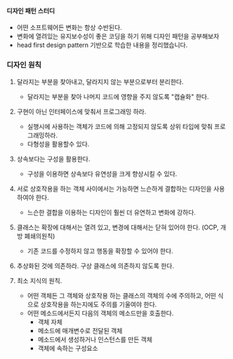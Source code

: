 #### 디자인 패턴 스터디

- 어떤 소프트웨어든 변화는 항상 수반된다.
- 변화에 열려있는 유지보수성이 좋은 코딩을 하기 위해 디자인 패턴을 공부해보자 
- head first design pattern 기반으로 학습한 내용을 정리했습니다.

### 디자인 원칙 
1. 달라지는 부분을 찾아내고, 달라지지 않는 부분으로부터 분리한다.
    - 달라지는 부분을 찾아 나머지 코드에 영향을 주지 않도록 "캡슐화" 한다.

2. 구현이 아닌 인터페이스에 맞춰서 프로그래밍 하라.
    - 실행시에 사용하는 객체가 코드에 의해 고정되지 않도록 상위 타입에 맞춰 프로그래밍하라.
    - 다형성을 활용할수 있다.
   
3. 상속보다는 구성을 활용한다.
    - 구성을 이용하면 상속보다 유연성을 크게 향상시킬 수 있다.
    
4. 서로 상호작용을 하는 객체 사이에서는 가능하면 느슨하게 결합하는 디자인을 사용하여야 한다.
    - 느슨한 결합을 이용하는 디자인이 훨씬 더 유연하고 변화에 강하다.
    
5. 클래스는 확장에 대해서는 열려 있고, 변경에 대해서는 닫혀 있어야 한다. (OCP, 개방 폐쇄의원칙)
    - 기존 코드를 수정하지 않고 행동을 확장할 수 있어야 한다.
    
6. 추상화된 것에 의존하라. 구상 클래스에 의존하지 않도록 한다.

7. 최소 지식의 원칙.
    - 어떤 객체든 그 객체와 상호작용 하는 클래스의 객체의 수에 주의하고, 어떤 식으로 상호작용을 하는지에도 주의를 기울여야 한다.
    - 어떤 메소드에서든지 다음의 객체의 메소드만을 호출한다.
        - 객체 자체
        - 메소드에 매개변수로 전달된 객체
        - 메소드에서 생성하거나 인스턴스를 만든 객체
        - 객체에 속하는 구성요소